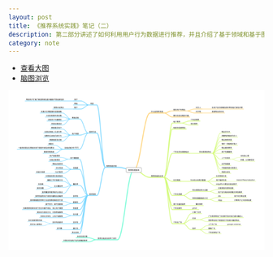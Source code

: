 ```yaml
---
layout: post
title: 《推荐系统实践》笔记（二）
description: 第二部分讲述了如何利用用户行为数据进行推荐，并且介绍了基于领域和基于图的推荐算法，这一部分是此书的核心内容之一。
category: note
---
```


* [查看大图](/images/note/recommended-system-2.png "查看大图")
* [脑图浏览](http://mindpedia.appspot.com/m?url=http://madagang.com/mindmap/recommended-system-2.mm "脑图浏览")

![](/images/note/recommended-system-1_m.png "推荐系统（二）")

